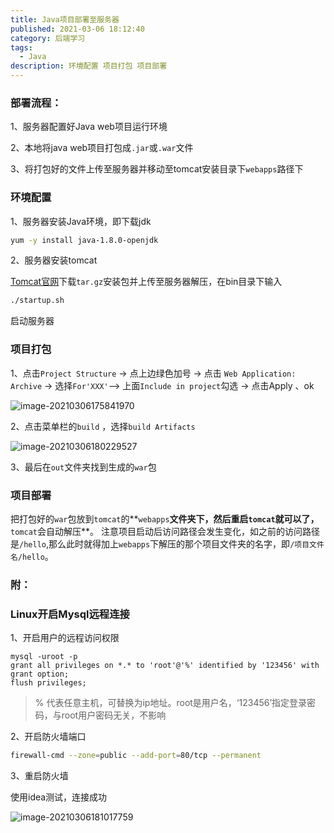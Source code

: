```yaml
---
title: Java项目部署至服务器
published: 2021-03-06 18:12:40
category: 后端学习
tags:
  - Java
description: 环境配置 项目打包 项目部署 
---
```




### 部署流程：

1、服务器配置好Java web项目运行环境

2、本地将java web项目打包成`.jar`或`.war`文件

3、将打包好的文件上传至服务器并移动至tomcat安装目录下`webapps`路径下



### 环境配置

1、服务器安装Java环境，即下载jdk

```sh
yum -y install java-1.8.0-openjdk
```

2、服务器安装tomcat

[Tomcat官网](http://tomcat.apache.org/)下载`tar.gz`安装包并上传至服务器解压，在bin目录下输入

```sh
./startup.sh
```

启动服务器



### 项目打包

1、点击`Project Structure` -> 点上边绿色加号 -> 点击 `Web Application: Archive` -> 选择`For'XXX'`—> 上面`Include in project`勾选 -> 点击Apply 、ok

![image-20210306175841970](https://img.promefire.top/blog-img/20240110-7b30539b4855e472bb5932cfa9cc88a5.png)

2、点击菜单栏的`build` ，选择`build Artifacts`

![image-20210306180229527](https://img.promefire.top/blog-img/20240110-0b4c042ca25edd73082ba0b0c656343c.png)

3、最后在`out`文件夹找到生成的`war`包



### 项目部署

把打包好的`war`包放到`tomcat`的**`webapps`**文件夹下，然后重启`tomcat`就可以了，**`tomcat`会自动解压**。
 注意项目启动后访问路径会发生变化，如之前的访问路径是`/hello`,那么此时就得加上`webapps`下解压的那个项目文件夹的名字，即`/项目文件名/hello`。





### 附：

### Linux开启Mysql远程连接

1、开启用户的远程访问权限

```mysql
mysql -uroot -p
grant all privileges on *.* to 'root'@'%' identified by '123456' with grant option;
flush privileges;
```

> % 代表任意主机，可替换为ip地址。root是用户名，‘123456’指定登录密码，与root用户密码无关，不影响

2、开启防火墙端口

```sh
firewall-cmd --zone=public --add-port=80/tcp --permanent
```

3、重启防火墙

使用idea测试，连接成功

![image-20210306181017759](https://img.promefire.top/blog-img/20240110-dde0659de968aed00aae6a1e2708e9d7.png)







